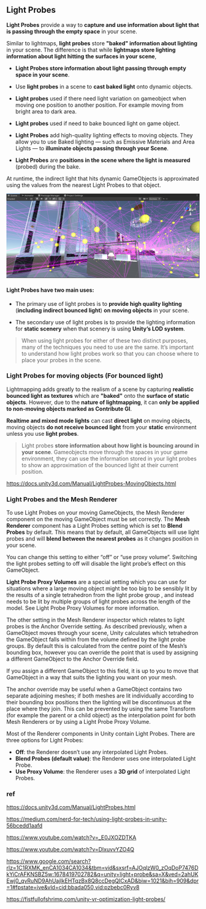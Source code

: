 ## Light Probes

**Light Probes** provide a way to **capture and use information about light that is passing through the empty space** in your scene.

Similar to lightmaps, **light probes** store **"baked" information about lighting** in your scene. The difference is that while **lightmaps store lighting information about light hitting the surfaces in your scene**, 

- **Light Probes store information about light passing through empty space in your scene**.

- Use **light probes** in a scene to **cast baked light** onto dynamic objects. 

- **Light probes** used if there need light variation on gameobject when moving one position to another position. For example moving from bright area to dark area.

- **Light probes** used if need to bake bounced light on game object.

- **Light Probes** add high-quality lighting effects to moving objects. They allow you to use Baked lighting — such as Emissive Materials and Area Lights — to **illuminate objects passing through your Scene**.

- **Light Probes** are **positions in the scene where the light is measured** (probed) during the bake. 

At runtime, the indirect light that hits dynamic GameObjects is approximated using the values from the nearest Light Probes to that object.

![](../img/Lightprobe.png)

#### Light Probes have two main uses:
- The primary use of light probes is to **provide high quality lighting** (**including indirect bounced light**) **on moving objects** in your scene.

- The secondary use of light probes is to provide the lighting information for **static scenery** when that scenery is using **Unity’s LOD system**.

> When using light probes for either of these two distinct purposes, many of the techniques you need to use are the same. It’s important to understand how light probes work so that you can choose where to place your probes in the scene.


### Light Probes for moving objects (For bounced light)

Lightmapping adds greatly to the realism of a scene by capturing **realistic bounced light as textures** which are **"baked"** onto the **surface of static objects**. However, due to the **nature of lightmapping**, it can **only be applied to non-moving objects marked as Contribute GI**.


**Realtime and mixed mode lights** can cast **direct light** on moving objects, moving objects **do not receive bounced light** from your **static** environment unless you use **light probes**. 

> Light probes **store information about how light is bouncing around in your scene**. Gameobjects move through the spaces in your game environment, they can use the information stored in your light probes to show an approximation of the bounced light at their current position.

https://docs.unity3d.com/Manual/LightProbes-MovingObjects.html


### Light Probes and the Mesh Renderer

To use Light Probes on your moving GameObjects, the Mesh Renderer component on the moving GameObject must be set correctly. The **Mesh Renderer** component has a Light Probes setting which is set to **Blend Probes** by default. 
This means that by default, all GameObjects will use light probes and will **blend between the nearest probes** as it changes position in your scene.


You can change this setting to either “off” or “use proxy volume”. Switching the light probes setting to off will disable the light probe’s effect on this GameObject.


**Light Probe Proxy Volumes** are a special setting which you can use for situations where a large moving object might be too big to be sensibly lit by the results of a single tetrahedron from the light probe group
, and instead needs to be lit by multiple groups of light probes across the length of the model. See Light Probe Proxy Volumes for more information.

The other setting in the Mesh Renderer inspector
 which relates to light probes is the Anchor Override setting. As described previously, when a GameObject moves through your scene, Unity calculates which tetrahedron the GameObject falls within from the volume defined by the light probe groups. By default this is calculated from the centre point of the Mesh’s bounding box, however you can override the point that is used by assigning a different GameObject to the Anchor Override field.

If you assign a different GameObject to this field, it is up to you to move that GameObject in a way that suits the lighting you want on your mesh.

The anchor override may be useful when a GameObject contains two separate adjoining meshes; if both meshes are lit individually according to their bounding box positions then the lighting will be discontinuous at the place where they join. This can be prevented by using the same Transform (for example the parent or a child object) as the interpolation point for both Mesh Renderers or by using a Light Probe Proxy Volume.

Most of the Renderer components in Unity contain Light Probes. There are three options for Light Probes:

- **Off**: the Renderer doesn’t use any interpolated Light Probes.
- **Blend Probes (default value)**: the Renderer uses one interpolated Light Probe.
- **Use Proxy Volume**: the Renderer uses a **3D grid** of interpolated Light Probes.

### ref
https://docs.unity3d.com/Manual/LightProbes.html

https://medium.com/nerd-for-tech/using-light-probes-in-unity-56bcedd1aafd

https://www.youtube.com/watch?v=_E0JXOZDTKA

https://www.youtube.com/watch?v=DlxuvvYZO4Q

https://www.google.com/search?rlz=1C1RXMK_enCA1034CA1034&tbm=vid&sxsrf=AJOqlzW0_zOqDoP7476DkYiCrAFKNSBZ5w:1678419702782&q=unity+light+probe&sa=X&ved=2ahUKEwj0_qvRuND9AhUajIkEHTqzBx8Q8ccDegQICxAD&biw=1021&bih=909&dpr=1#fpstate=ive&vld=cid:bbada050,vid:pzbebc0Ryv8

https://fistfullofshrimp.com/unity-vr-optimization-light-probes/


